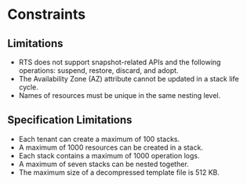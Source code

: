 # Constraints<a name="EN-US_TOPIC_0101431766"></a>

## Limitations<a name="section52552112318"></a>

-   RTS does not support snapshot-related APIs and the following operations: suspend, restore, discard, and adopt.
-   The Availability Zone \(AZ\) attribute cannot be updated in a stack life cycle.
-   Names of resources must be unique in the same nesting level.

## Specification Limitations<a name="section147011612163118"></a>

-   Each tenant can create a maximum of 100 stacks.
-   A maximum of 1000 resources can be created in a stack.
-   Each stack contains a maximum of 1000 operation logs.
-   A maximum of seven stacks can be nested together.
-   The maximum size of a decompressed template file is 512 KB.


